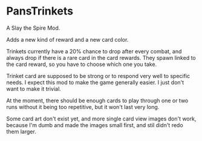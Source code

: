 # PansTrinkets
A Slay the Spire Mod.

Adds a new kind of reward and a new card color.

Trinkets currently have a 20% chance to drop after every combat, and always drop if there is a rare card in the card rewards.
They spawn linked to the card reward, so you have to choose which one you take.

Trinket card are supposed to be strong or to respond very well to specific needs. I expect this mod to make the game generally easier. I just don't want to make it trivial.

At the moment, there should be enough cards to play through one or two runs without it being too repetitive, but it won't last very long.

Some card art don't exist yet, and more single card view images don't work, because I'm dumb and made the images small first, and stil didn't redo them larger.
